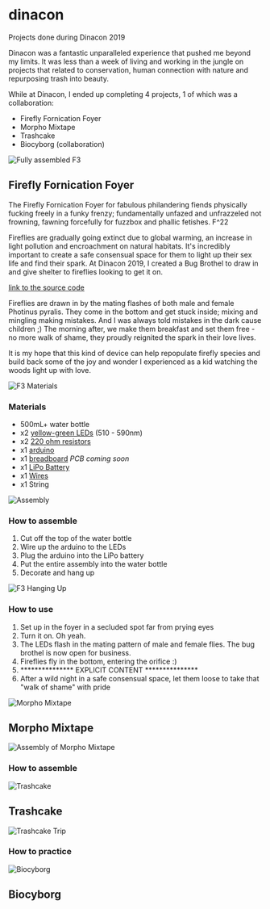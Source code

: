 # dinacon
Projects done during Dinacon 2019

Dinacon was a fantastic unparalleled experience that pushed me beyond my limits. It was less than a week of living and working in the jungle on projects that related to conservation, human connection with nature and repurposing trash into beauty.

While at Dinacon, I ended up completing 4 projects, 1 of which was a collaboration:

* Firefly Fornication Foyer
* Morpho Mixtape
* Trashcake
* Biocyborg (collaboration)

![Fully assembled F3](https://github.com/ThatMrE/dinacon/blob/master/Firefly%20Fornication%20Foyer%20assets/IMG_20190824_183901.jpg)

## Firefly Fornication Foyer
The Firefly Fornication Foyer for fabulous philandering fiends physically fucking freely in a funky frenzy; fundamentally unfazed and unfrazzeled not frowning, fawning forcefully for fuzzbox and phallic fetishes. F^22  

Fireflies are gradually going extinct due to global warming, an increase in light pollution and encroachment on natural habitats. It's incredibly important to create a safe consensual space for them to light up their sex life and find their spark. At Dinacon 2019, I created a Bug Brothel to draw in and give shelter to fireflies looking to get it on.  

[link to the source code]()

Fireflies are drawn in by the mating flashes of both male and female Photinus pyralis. They come in the bottom and get stuck inside; mixing and mingling making mistakes. And I was always told mistakes in the dark cause children ;) The morning after, we make them breakfast and set them free - no more walk of shame, they proudly reignited the spark in their love lives. 

It is my hope that this kind of device can help repopulate firefly species and build back some of the joy and wonder I experienced as a kid watching the woods light up with love.

![F3 Materials](https://github.com/ThatMrE/dinacon/blob/master/Firefly%20Fornication%20Foyer%20assets/IMG_20190826_143727.jpg)

### Materials
* 500mL+ water bottle
* x2 [yellow-green LEDs](https://www.amazon.com/Transparent-Lighting-Electronics-Components-Emitting/dp/B01AUI4VVA) (510 - 590nm)
* x2 [220 ohm resistors](https://www.amazon.com/Yohii-Metal-Oxide-Resistor-50pcs/dp/B07C17B5NX)
* x1 [arduino](https://www.amazon.com/ELEGOO-Board-ATmega328P-ATMEGA16U2-Compliant/dp/B01EWOE0UU/)
* x1 [breadboard](https://www.amazon.com/Qunqi-point-Experiment-Breadboard-5-5×8-2×0-85cm/dp/B0135IQ0ZC/) *PCB coming soon*
* x1 [LiPo Battery](https://www.amazon.com/Anker-PowerCore-Ultra-Compact-High-Speed-Technology/dp/B01CU1EC6Y/)
* x1 [Wires](https://www.amazon.com/StrivedayTM-Flexible-Silicone-electronic-electrics/dp/B01KQ2JNLI/)
* x1 String

![Assembly](https://github.com/ThatMrE/dinacon/blob/master/Firefly%20Fornication%20Foyer%20assets/IMG_20190826_143812.jpg)

### How to assemble
1. Cut off the top of the water bottle
2. Wire up the arduino to the LEDs
3. Plug the arduino into the LiPo battery
4. Put the entire assembly into the water bottle
5. Decorate and hang up

![F3 Hanging Up](https://github.com/ThatMrE/dinacon/blob/master/Firefly%20Fornication%20Foyer%20assets/IMG_20190823_214338.jpg)

### How to use
1. Set up in the foyer in a secluded spot far from prying eyes
2. Turn it on. Oh yeah.
3. The LEDs flash in the mating pattern of male and female flies. The bug brothel is now open for business.
4. Fireflies fly in the bottom, entering the orifice :)
5. *************** EXPLICIT CONTENT ***************
6. After a wild night in a safe consensual space, let them loose to take that "walk of shame" with pride

![Morpho Mixtape](https://github.com/ThatMrE/dinacon/blob/master/Morpho%20Mixtape%20assets/IMG_20190826_141057.jpg)

## Morpho Mixtape

![Assembly of Morpho Mixtape](https://github.com/ThatMrE/dinacon/blob/master/Morpho%20Mixtape%20assets/IMG_20190826_135941.jpg)

### How to assemble

![Trashcake](https://github.com/ThatMrE/dinacon/blob/master/Trash%20Cake%20assets/IMG_20190825_123125.jpg)

## Trashcake

![Trashcake Trip](https://github.com/ThatMrE/dinacon/blob/master/Trash%20Cake%20assets/IMG_20190825_135541.jpg)

### How to practice

![Biocyborg](https://github.com/ThatMrE/dinacon/blob/master/Biocyborg%20collaboration%20assets/IMG_20190824_120629.jpg)

## Biocyborg

